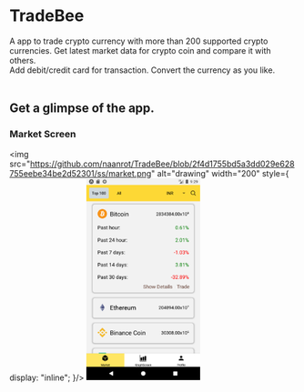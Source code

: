 # TradeBee
A app to trade crypto currency with more than 200 supported crypto currencies. Get latest market data for crypto coin and compare it with others.<br/>
Add debit/credit card for transaction. Convert the currency as you like.<br/>
<br/>
## Get a glimpse of the app.<br/>
### Market Screen<br/>
<img src="https://github.com/naanrot/TradeBee/blob/2f4d1755bd5a3dd029e628755eebe34be2d52301/ss/market.png" alt="drawing" width="200" style={ display: "inline"; }/>
<img src="https://github.com/naanrot/TradeBee/blob/2f4d1755bd5a3dd029e628755eebe34be2d52301/ss/market_expanded.png" alt="drawing" width="200"/>
